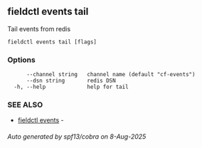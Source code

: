 ## fieldctl events tail

Tail events from redis

```
fieldctl events tail [flags]
```

### Options

```
      --channel string   channel name (default "cf-events")
      --dsn string       redis DSN
  -h, --help             help for tail
```

### SEE ALSO

* [fieldctl events](fieldctl_events.md)	 - 

###### Auto generated by spf13/cobra on 8-Aug-2025

